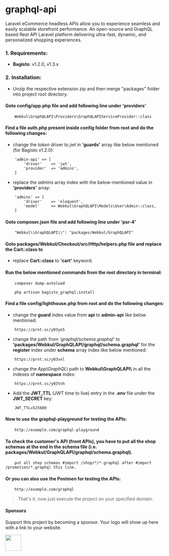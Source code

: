 # graphql-api

Laravel eCommerce headless APIs allow you to experience seamless and easily scalable storefront performance. An open-source and GraphQL based Rest API Laravel platform delivering ultra-fast, dynamic, and personalized shopping experiences.


### 1. Requirements:

* **Bagisto**: v1.2.0, v1.3.x

### 2. Installation:

* Unzip the respective extension zip and then merge "packages" folder into project root directory.

#### Goto config/app.php file and add following line under 'providers'

~~~
    Webkul\GraphQLAPI\Providers\GraphQLAPIServiceProvider::class
~~~

#### Find a file auth.php present inside config folder from root and do the following changes:

* change the *token* driver to *jwt* in **'guards'** array like below mentioned (for Bagisto v1.2.0):

~~~
    'admin-api' => [
        'driver'    => 'jwt',
        'provider'  => 'admins',
    ]
~~~

* replace the *admins* array index with the below-mentioned value in **'providers'** array:

~~~
    'admins' => [
        'driver'    => 'eloquent',
        'model'     => Webkul\GraphQLAPI\Models\User\Admin::class,
    ]
~~~

#### Goto composer.json file and add following line under 'psr-4'

~~~
    "Webkul\\GraphQLAPI\\": "packages/Webkul/GraphQLAPI"
~~~

#### Goto packages/Webkul/Checkout/src/Http/helpers.php file and replace the Cart::class to

* replace **Cart::class** to **'cart'** keyword.


#### Run the below mentioned commands from the root directory in terminal:

~~~
    composer dump-autoload
~~~
~~~
    php artisan bagisto_graphql:install
~~~

#### Find a file config/lighthouse.php from root and do the following changes:

* change the **guard** index value from **api** to **admin-api** like below mentioned:

~~~
    https://prnt.sc/y03ye5
~~~

* change the path from *'graphql/schema.graphql'* to **'packages/Webkul/GraphQLAPI/graphql/schema.graphql'** for the **register** index under **schema** array index like below mentioned:

~~~
    https://prnt.sc/y03vxl
~~~

* change the *App\\GraphQL\\* path to **Webkul\\GraphQLAPI\\** in all the indexes of **namespace** index:

~~~
    https://prnt.sc/y03tnh
~~~

* Add the **JWT_TTL** (JWT time to live) entry in the **.env** file under the **JWT_SECRET** key:

~~~
    JWT_TTL=525600
~~~

#### Now to use the graphql-playground for testing the APIs:

~~~
    http://example.com/graphql-playground
~~~

#### To check the customer's API (front APIs), you have to put all the shop schemas at the end in the schema file (i.e. packages/Webkul/GraphQLAPI/graphql/schema.graphql).

~~~
    put all shop schemas #import /shop/*/*.graphql after #import /promotion/*.graphql this line.
~~~

#### Or you can also use the Postmen for testing the APIs:

~~~
    http://example.com/graphql
~~~
> That's it, now just execute the project on your specified domain.

#### Sponsors

Support this project by becoming a sponsor. Your logo will show up here with a link to your website.

<kbd>
    <a href="https://www.ucraft.com/" target="_blank">
        <img src="https://bagisto.com/wp-content/uploads/2021/03/ucraft-bagisto.png" height="50">
    </a>
</kbd>